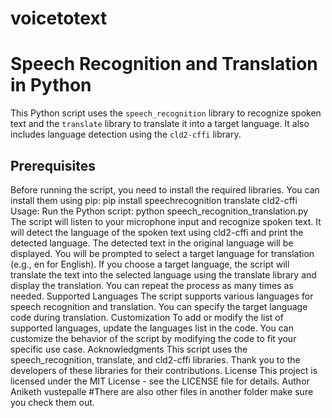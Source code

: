 # voicetotext
# Speech Recognition and Translation in Python
This Python script uses the `speech_recognition` library to recognize spoken text and the `translate` library to translate it into a target language. It also includes language detection using the `cld2-cffi` library.
## Prerequisites
Before running the script, you need to install the required libraries. You can install them using pip:
pip install speechrecognition translate cld2-cffi
Usage:
Run the Python script:
python speech_recognition_translation.py
The script will listen to your microphone input and recognize spoken text.
It will detect the language of the spoken text using cld2-cffi and print the detected language.
The detected text in the original language will be displayed.
You will be prompted to select a target language for translation (e.g., en for English).
If you choose a target language, the script will translate the text into the selected language using the translate library and display the translation.
You can repeat the process as many times as needed.
Supported Languages
The script supports various languages for speech recognition and translation. You can specify the target language code during translation.
Customization
To add or modify the list of supported languages, update the languages list in the code.
You can customize the behavior of the script by modifying the code to fit your specific use case.
Acknowledgments
This script uses the speech_recognition, translate, and cld2-cffi libraries. Thank you to the developers of these libraries for their contributions.
License
This project is licensed under the MIT License - see the LICENSE file for details.
Author
Aniketh vustepalle
#There are also other files in another folder make sure you check them out.
